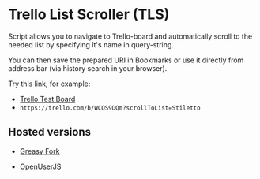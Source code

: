 # Trello List Scroller (TLS)

Script allows you to navigate to Trello-board and automatically scroll to
the needed list by specifying it's name in query-string.

You can then save the prepared URI in Bookmarks or use it directly from
address bar (via history search in your browser).

Try this link, for example:

- [Trello Test Board](https://trello.com/b/WCQS9DQm?scrollToList=Stiletto)
- `https://trello.com/b/WCQS9DQm?scrollToList=Stiletto`

## Hosted versions

- [Greasy Fork](https://greasyfork.org/en/scripts/405880-scroll-to-trello-list)

- [OpenUserJS](https://openuserjs.org/scripts/VassyutovichIlya/Scroll_to_Trello_list)